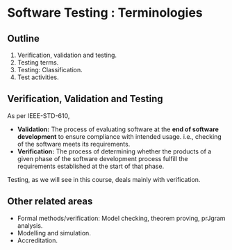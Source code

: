 # Software Testing : Terminologies

## Outline
1. Verification, validation and testing.
2. Testing terms.
3. Testing: Classification.
4. Test activities.

## Verification, Validation and Testing
As per IEEE-STD-610,
* **Validation:** The process of evaluating software at the **end of software development** to ensure compliance with intended
usage. i.e., checking of the software meets its requirements.
* **Verification:** The process of determining whether the products of a given phase of the software development process fulfill the requirements established at the start of that phase.

Testing, as we will see in this course, deals mainly with verification.

## Other related areas
* Formal methods/verification: Model checking, theorem
proving, prJgram analysis.
* Modelling and simulation.
* Accreditation.